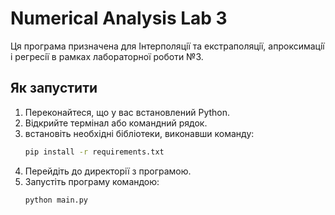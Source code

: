 # Numerical Analysis Lab 3

Ця програма призначена для Iнтерполяцiї та екстраполяцiї, апроксимацiї і регресiї в рамках лабораторної роботи №3.

## Як запустити

1. Переконайтеся, що у вас встановлений Python.
2. Відкрийте термінал або командний рядок.
3. встановіть необхідні бібліотеки, виконавши команду:
    ```sh
    pip install -r requirements.txt
    ```
4. Перейдіть до директорії з програмою.
5. Запустіть програму командою:
    ```sh
    python main.py
    ```